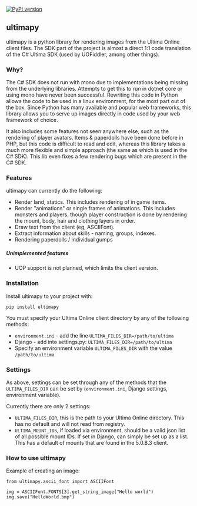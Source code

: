 [![PyPI version](https://badge.fury.io/py/ultimapy.svg)](https://badge.fury.io/py/ultimapy)

## ultimapy

ultimapy is a python library for rendering images from the Ultima Online client files. The SDK part of the project is almost a direct 1:1 code translation of the C# Ultima SDK (used by UOFiddler, among other things).

### Why?

The C# SDK does not run with mono due to implementations being missing from the underlying libraries. Attempts to get this to run in dotnet core or using mono have never been successful. Rewriting this code in Python allows the code to be used in a linux environment, for the most part out of the box. Since Python has many available and popular web frameworks, this library allows you to serve up images directly in code used by your web framework of choice.

It also includes some features not seen anywhere else, such as the rendering of player avatars. Items & paperdolls have been done before in PHP, but this code is difficult to read and edit, whereas this library takes a much more flexible and simple approach (the same as which is used in the C# SDK). This lib even fixes a few rendering bugs which are present in the C# SDK.

### Features
ultimapy can currently do the following:
* Render land, statics. This includes rendering of in game items.
* Render "animations" or single frames of animations. This includes monsters and players, though player construction is done by rendering the mount, body, hair and clothing layers in order.
* Draw text from the client (eg, ASCIIFont).
* Extract information about skills - naming, groups, indexes.
* Rendering paperdolls / individual gumps

##### Unimplemented features
* UOP support is not planned, which limits the client version.


### Installation
Install ultimapy to your project with:

`pip install ultimapy`

You must specify your Ultima Online client directory by any of the following methods:

* `environment.ini` - add the line `ULTIMA_FILES_DIR=/path/to/ultima `
* Django - add into settings.py: `ULTIMA_FILES_DIR=/path/to/ultima`
* Specify an environment variable `ULTIMA_FILES_DIR` with the value `/path/to/ultima`

### Settings
As above, settings can be set through any of the methods that the `ULTIMA_FILES_DIR` can be set by (`environment.ini`, Django settings, environment variable).

Currently there are only 2 settings:
* `ULTIMA_FILES_DIR`, this is the path to your Ultima Online directory. This has no default and will not read from registry.
* `ULTIMA_MOUNT_IDS`, if loaded via environment, should be a valid json list of all possible mount IDs. If set in Django, can simply be set up as a list. This has a default of mounts that are found in the 5.0.8.3 client.


### How to use ultimapy

Example of creating an image:

```
from ultimapy.ascii_font import ASCIIFont

img = ASCIIFont.FONTS[3].get_string_image("Hello world")
img.save("HelloWorld.bmp")
```
